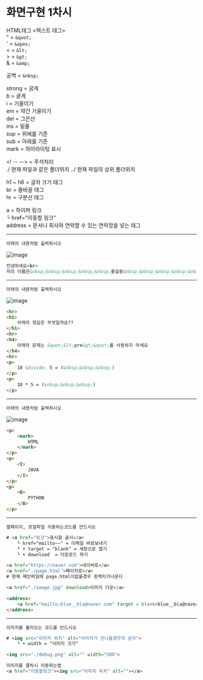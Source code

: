 # 화면구현 1차시


HTML태그 <텍스트 태그>   
&quot; = `&quot;`   
&apos; = `&apos;`   
&lt; = `&lt;`   
&gt; = `&gt;`   
&amp; = `&amp;`   

공백 = `&nbsp;`   

strong = 굵게   
b = 굵게   
i = 기울이기   
em = 약간 기울이기   
del = 그은선   
ins = 밑줄   
sup = 위에를 기준   
sub = 아래를 기준   
mark = 하이라이팅 표시   

<! -- --> = 주석처리   
./ 현재 파일과 같은 폴더위치
../ 현재 파일의 상위 폴더위치

h1 ~ h6 = 글자 크기 태그    
br = 줄바꿈 태그   
hr = 구분선 태그   

a = 하이퍼 링크   
  └ href="이동할 링크"   
address = 문서나 회사와 연락할 수 있는 연락망을 넣는 태그 

----
`아래의 내용처럼 출력하시오`

![image](https://github.com/Bluebla1004/Screen_implementation-2/assets/73012354/d697b94b-17dd-4b3b-9290-cabbc8be4859)

```html
안녕하세요<br>
저의 이름은&nbsp;&nbsp;&nbsp;&nbsp;&nbsp;홍길동&nbsp;&nbsp;&nbsp;&nbsp;&nbsp;입니다.
```


----
`아래의 내용처럼 출력하시오`

![image](https://github.com/Bluebla1004/Screen_implementation-2/assets/73012354/c51ddc56-b80f-4165-8cac-2e854b7188f4)

```html
<hr>
<h1>
    아래의 정답은 무엇일까요??
</h1>
<hr>
<h4>
    아래의 문제는 &quot;&lt;pre&gt;&quot;를 사용하지 마세요
</h4>
<hr>
<p>
    10 &divide; 5 = (&nbsp;&nbsp;&nbsp;)
</p>
<p>
    10 * 5 = (&nbsp;&nbsp;&nbsp;)
</p>
```


----
`아래의 내용처럼 출력하시오`

![image](https://github.com/Bluebla1004/Screen_implementation-2/assets/73012354/176b8e91-1d9a-48b2-b860-710121790ac3)

```html
<p>
    <mark>
        HTML
    </mark>
</p>
<p>
    <I>
        JAVA
    </I>
</p>
<p>
    <B>
        PYTHON
    </B>
</p>
```


----
`웹페이지, 로컬파일 이동하는코드를 만드시오`

```html
# <a href="링크">표시할 글시</a>
    └ href="mailto~~" = 이메일 바로보내기
    └ + target = "blank" = 새창으로 열기
    └ + download  = 다운로드 하기

<a href="https://naver.com">네이버로</a>
<a href="./page.html">페이지로</a>
# 현재 메인파일에 page.html이없을경우 흰백지가나온다

<a href="./image.jpg" download>이미지 다운</a>

<address>
    <a href="mailto:blue__bla@naver.com" target = blank>blue__bla@naver.com</a>
</address>
```

----
`이미지를 불러오는 코드를 만드시오`

```html
# <img src="이미지 위치" alt="이미지가 안나올경우의 문자">
    └ + width = "이미지 크기"

<img src="./debug.png" alt="" width="500">

이미지를 클릭시 이동하는법
<a href="이동할링크"><img src="이미지 위치" alt=""></a>
```

